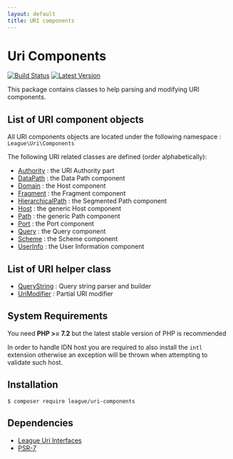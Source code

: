 ```yaml
---
layout: default
title: URI components
---
```


Uri Components
=======

[![Build Status](https://img.shields.io/travis/thephpleague/uri/master.svg?style=flat-square)](https://travis-ci.org/thephpleague/uri-components)
[![Latest Version](https://img.shields.io/github/release/thephpleague/uri-components.svg?style=flat-square)](https://github.com/thephpleague/uri-components/releases)

This package contains classes to help parsing and modifying URI components.

List of URI component objects
--------

All URI components objects are located under the following namespace : `League\Uri\Components`

The following URI related classes are defined (order alphabetically):

- [Authority](/components/2.0/authority/) : the URI Authority part
- [DataPath](/components/2.0/path/data/) : the Data Path component
- [Domain](/components/2.0/host/domain/) : the Host component
- [Fragment](/components/2.0/fragment/) : the Fragment component
- [HierarchicalPath](/components/2.0/path/segmented/) : the Segmented Path component
- [Host](/components/2.0/host/) : the generic Host component
- [Path](/components/2.0/path/) : the generic Path component
- [Port](/components/2.0/port/) : the Port component
- [Query](/components/2.0/query/) : the Query component
- [Scheme](/components/2.0/scheme/) : the Scheme component
- [UserInfo](/components/2.0/userinfo/) : the User Information component

List of URI helper class
--------

- [QueryString](/components/2.0/querystring/) : Query string parser and builder
- [UriModifier](/components/2.0/modifiers/) : Partial URI modifier

System Requirements
-------

You need **PHP >= 7.2** but the latest stable version of PHP is recommended

In order to handle IDN host you are required to also install the `intl` extension otherwise an exception will be thrown when attempting to validate such host.

Installation
--------

~~~
$ composer require league/uri-components
~~~

Dependencies
-------

- [League Uri Interfaces](https://github.com/thephpleague/uri-interfaces)
- [PSR-7](http://www.php-fig.org/psr/psr-7/)
